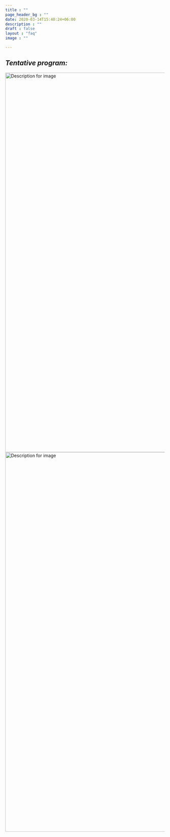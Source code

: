 ```yaml
---
title : ""
page_header_bg : ""
date: 2020-03-14T15:40:24+06:00
description : ""
draft : false
layout : "faq"
image : ""

---
```


## _Tentative program:_ 


<img src="https://monosnap.com/image/RVmmymfn3WJri7LCUKLHOrtkyzE6fK.png" alt="Description for image" width="900" height="1200">
<img src="https://monosnap.com/image/CjPoFvfkzr7dV0EFzTK9miIxQyn39C.png" alt="Description for image" width="900" height="1200">